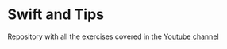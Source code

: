 # Swift and Tips
Repository with all the exercises covered in the [Youtube channel](https://www.youtube.com/channel/UCrLSw5I775hSQQtXOLjq0Vw)
